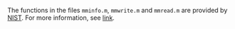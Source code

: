 The functions in the files `mminfo.m`, `mmwrite.m` and `mmread.m` are provided by [NIST](www.nist.gov).
For more information, see [link](https://math.nist.gov/MatrixMarket/mmio/matlab/mmiomatlab.html).
